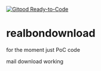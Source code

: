 [![Gitpod Ready-to-Code](https://img.shields.io/badge/Gitpod-Ready--to--Code-blue?logo=gitpod)](https://gitpod.io/#https://github.com/comdata/realbondownload) 

# realbondownload

for the moment just PoC code

mail download working

